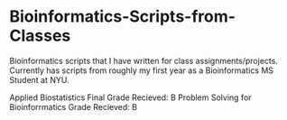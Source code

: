 # Bioinformatics-Scripts-from-Classes

Bioinformatics scripts that I have written for class assignments/projects. Currently has scripts from roughly my first year as a Bioinformatics MS Student at NYU.

Applied Biostatistics Final Grade Recieved: B
Problem Solving for Bioinforrmatics Grade  Recieved: B
